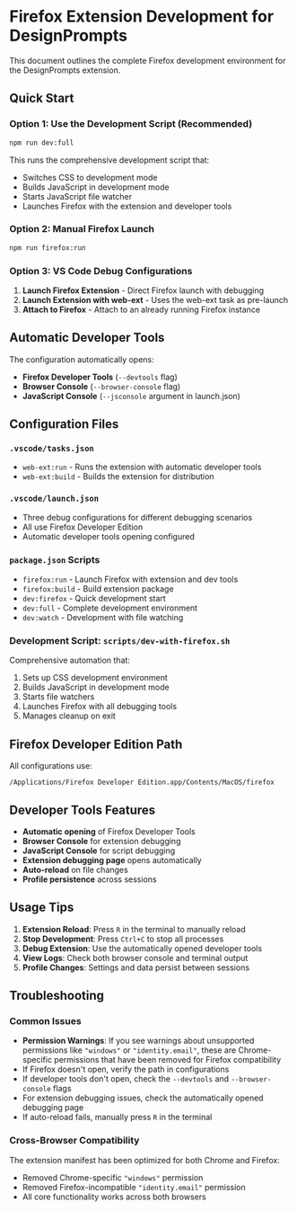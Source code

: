 # Firefox Extension Development for DesignPrompts

This document outlines the complete Firefox development environment for the DesignPrompts extension.

## Quick Start

### Option 1: Use the Development Script (Recommended)

```bash
npm run dev:full
```

This runs the comprehensive development script that:

- Switches CSS to development mode
- Builds JavaScript in development mode
- Starts JavaScript file watcher
- Launches Firefox with the extension and developer tools

### Option 2: Manual Firefox Launch

```bash
npm run firefox:run
```

### Option 3: VS Code Debug Configurations

1. **Launch Firefox Extension** - Direct Firefox launch with debugging
2. **Launch Extension with web-ext** - Uses the web-ext task as pre-launch
3. **Attach to Firefox** - Attach to an already running Firefox instance

## Automatic Developer Tools

The configuration automatically opens:

- **Firefox Developer Tools** (`--devtools` flag)
- **Browser Console** (`--browser-console` flag)
- **JavaScript Console** (`--jsconsole` argument in launch.json)

## Configuration Files

### `.vscode/tasks.json`

- `web-ext:run` - Runs the extension with automatic developer tools
- `web-ext:build` - Builds the extension for distribution

### `.vscode/launch.json`

- Three debug configurations for different debugging scenarios
- All use Firefox Developer Edition
- Automatic developer tools opening configured

### `package.json` Scripts

- `firefox:run` - Launch Firefox with extension and dev tools
- `firefox:build` - Build extension package
- `dev:firefox` - Quick development start
- `dev:full` - Complete development environment
- `dev:watch` - Development with file watching

### Development Script: `scripts/dev-with-firefox.sh`

Comprehensive automation that:

1. Sets up CSS development environment
2. Builds JavaScript in development mode
3. Starts file watchers
4. Launches Firefox with all debugging tools
5. Manages cleanup on exit

## Firefox Developer Edition Path

All configurations use:

```
/Applications/Firefox Developer Edition.app/Contents/MacOS/firefox
```

## Developer Tools Features

- **Automatic opening** of Firefox Developer Tools
- **Browser Console** for extension debugging
- **JavaScript Console** for script debugging
- **Extension debugging page** opens automatically
- **Auto-reload** on file changes
- **Profile persistence** across sessions

## Usage Tips

1. **Extension Reload**: Press `R` in the terminal to manually reload
2. **Stop Development**: Press `Ctrl+C` to stop all processes
3. **Debug Extension**: Use the automatically opened developer tools
4. **View Logs**: Check both browser console and terminal output
5. **Profile Changes**: Settings and data persist between sessions

## Troubleshooting

### Common Issues

- **Permission Warnings**: If you see warnings about unsupported permissions like `"windows"` or `"identity.email"`, these are Chrome-specific permissions that have been removed for Firefox compatibility
- If Firefox doesn't open, verify the path in configurations
- If developer tools don't open, check the `--devtools` and `--browser-console` flags
- For extension debugging issues, check the automatically opened debugging page
- If auto-reload fails, manually press `R` in the terminal

### Cross-Browser Compatibility

The extension manifest has been optimized for both Chrome and Firefox:

- Removed Chrome-specific `"windows"` permission
- Removed Firefox-incompatible `"identity.email"` permission
- All core functionality works across both browsers
